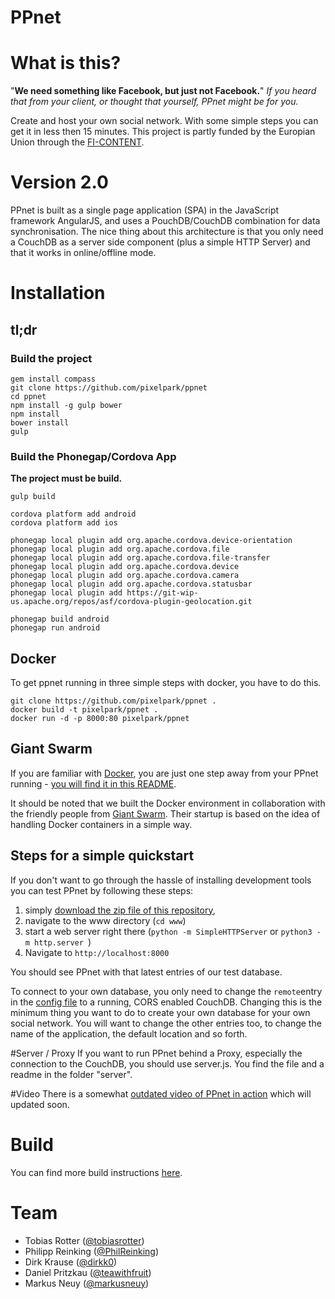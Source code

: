 PPnet
=====
# What is this?

"**We need something like Facebook, but just not Facebook.**"
*If you heard that from your client, or thought that yourself, PPnet might be for you.*

Create and host your own social network. With some simple steps you can get it in less then 15 minutes.
This project is partly funded by the Europian Union through the [FI-CONTENT](http://mediafi.org/?portfolio=social-network).

# Version 2.0
PPnet is built as a single page application (SPA) in the JavaScript framework AngularJS, and uses a PouchDB/CouchDB combination for data synchronisation. The nice thing about this architecture is that you only need a CouchDB as a server side component (plus a simple HTTP Server) and that it works in online/offline mode.

# Installation

## tl;dr
### Build the project
```
gem install compass
git clone https://github.com/pixelpark/ppnet
cd ppnet
npm install -g gulp bower
npm install
bower install
gulp
```

### Build the Phonegap/Cordova App
**The project must be build.**

```
gulp build

cordova platform add android
cordova platform add ios

phonegap local plugin add org.apache.cordova.device-orientation
phonegap local plugin add org.apache.cordova.file
phonegap local plugin add org.apache.cordova.file-transfer
phonegap local plugin add org.apache.cordova.device
phonegap local plugin add org.apache.cordova.camera
phonegap local plugin add org.apache.cordova.statusbar
phonegap local plugin add https://git-wip-us.apache.org/repos/asf/cordova-plugin-geolocation.git

phonegap build android
phonegap run android
```
## Docker
To get ppnet running in three simple steps with docker, you have to do this.
```
git clone https://github.com/pixelpark/ppnet .
docker build -t pixelpark/ppnet .
docker run -d -p 8000:80 pixelpark/ppnet
```

## Giant Swarm
If you are familiar with [Docker](https://www.docker.com/), you are just one step away from your PPnet running - [you will find it in this README](https://github.com/pixelpark/ppnet/blob/master/server/DOCKER.MD).

It should be noted that we built the Docker environment in collaboration with the friendly people from [Giant Swarm](https://giantswarm.io/). Their startup is based on the idea of handling Docker containers in a simple way.

## Steps for a simple quickstart

If you don't want to go through the hassle of installing development tools you can test PPnet by following these steps:

1. simply [download the zip file of this repository](https://github.com/pixelpark/ppnet/archive/master.zip),
2. navigate to the www directory (`cd www`)
3. start a web server right there (`python -m SimpleHTTPServer` or `python3 -m http.server `)
4. Navigate to ```http://localhost:8000```

You should see PPnet with that latest entries of our test database.

To connect to your own database, you only need to change the `remote`entry in the [config file](https://github.com/pixelpark/ppnet/blob/master/www/config.json#L6) to a running, CORS enabled CouchDB.
Changing this is the minimum thing you want to do to create your own database for your own social network. You will want to change the other entries too, to change the name of the application, the default location and so forth.

#Server / Proxy
If you want to run PPnet behind a Proxy, especially the connection to the CouchDB, you should use server.js. You find the file and a readme in the folder "server".

#Video
There is a somewhat [outdated video of PPnet in action](https://www.youtube.com/watch?v=DYPGQlC5SVA&feature=youtu.be) which will updated soon.

# Build
You can find more build instructions [here](https://github.com/pixelpark/ppnet/blob/master/BUILD.md).
# Team
- Tobias Rotter ([@tobiasrotter](https://github.com/tobiasrotter)) 
- Philipp Reinking ([@PhilReinking](https://github.com/PhilReinking))
- Dirk Krause ([@dirkk0](https://github.com/dirkk0))
- Daniel Pritzkau ([@teawithfruit](https://github.com/teawithfruit))
- Markus Neuy ([@markusneuy](https://github.com/markusneuy))
